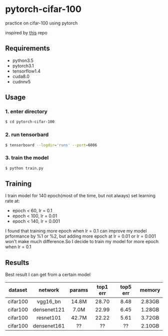 # pytorch-cifar-100

practice on cifar-100 using pytorch


inspired by [this](https://github.com/kuangliu/pytorch-cifar) repo

## Requirements
- python3.5
- pytorch3.1
- tensorflow1.4
- cuda8.0
- cudnnv5

## Usage

### 1. enter directory
```bash
$ cd pytorch-cifar-100
```

### 2. run tensorbard
```bash
$ tensorboard --logdir='runs' --port=6006
```
### 3. train the model
```bash
$ python train.py
```
## Training
I train model for 140 epoch(most of the time, but not always)
set learning rate at:
- epoch < 60, lr = 0.1
- epoch < 100, lr = 0.01
- epoch < 140, lr = 0.001

I found that training more epoch when lr = 0.1 can improve
my model prformance by %1 or %2, but adding more epoch at lr = 0.01
or lr = 0.001 won't make much difference.So I decide to train my
model for more epoch when lr = 0.1

## Results
Best result I can get from a certain model



|dataset|network|params|top1 err|top5 err|memory|
|:---:|:---:|:---:|:---:|:---:|:---:|
|cifar100|vgg16_bn|14.8M|28.70|8.48|2.83GB|
|cifar100|densenet121|7.0M|22.99|6.45|1.28GB|
|cifar100|resnet101|42.7M|22.22|5.61|3.72GB|
|cifar100|densenet161|??|??|??|2.10GB|

